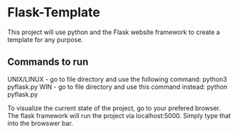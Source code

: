 # Flask-Template
This project will use python and the Flask website framework to create a template for any purpose.

Commands to run
-------------------------------------
UNIX/LINUX - go to file directory and use the following command: python3 pyflask.py
WIN - go to file directory and use this command instead: python pyflask.py

To visualize the current state of the project, go to your prefered browser.
The flask framework will run the project via localhost:5000. Simply type that into the browswer bar.